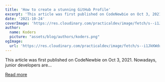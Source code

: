```yaml
---
title: 'How to create a stunning GitHub Profile'
excerpt: 'This article was first published on CodeNewbie on Oct 3, 2021.      Nowadays, junior developers are...'
date: '2021-10-24'
coverImage: 'https://res.cloudinary.com/practicaldev/image/fetch/s--i1JkKWdu--/c_imagga_scale,f_auto,fl_progressive,h_420,q_auto,w_1000/https://dev-to-uploads.s3.amazonaws.com/uploads/articles/7sn8ipvn244j6n4cxxk7.png'
author:
  name: Koders
  picture: "assets/blog/authors/koders.png"
ogImage:
  url: 'https://res.cloudinary.com/practicaldev/image/fetch/s--i1JkKWdu--/c_imagga_scale,f_auto,fl_progressive,h_420,q_auto,w_1000/https://dev-to-uploads.s3.amazonaws.com/uploads/articles/7sn8ipvn244j6n4cxxk7.png'
---
```


This article was first published on CodeNewbie on Oct 3, 2021.      Nowadays, junior developers are...

[Read more](https://dev.to/yuridevat/how-to-create-a-stunning-github-profile-2mh5)
